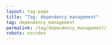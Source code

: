 ```yaml
---
layout: tag-page
title: "Tag: dependency_management"
tag: dependency_management
permalink: /tag/dependency_management/
robots: noindex
---
```

